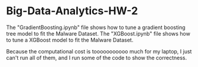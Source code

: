 # Big-Data-Analytics-HW-2

The "GradientBoosting.ipynb" file shows how to tune a gradient boosting tree model to fit the Malware Dataset.
The "XGBoost.ipynb" file shows how to tune a XGBoost model to fit the Malware Dataset.

Because the computational cost is tooooooooooo much for my laptop, I just can't run all of them, and I run some of the code to show the correctness.